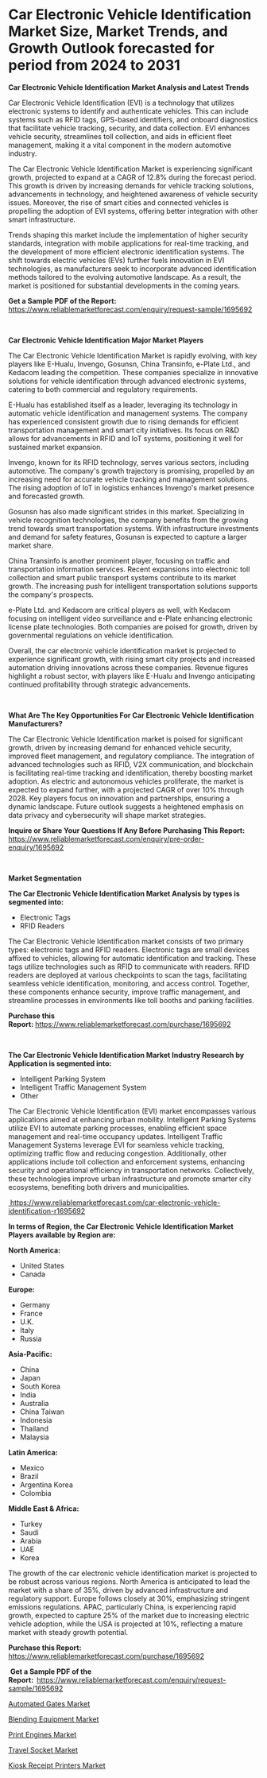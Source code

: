<p><h1>Car Electronic Vehicle Identification Market Size, Market Trends, and Growth Outlook forecasted for period from 2024 to 2031</h1></p><p><strong>Car Electronic Vehicle Identification Market Analysis and Latest Trends</strong></p>
<p><p>Car Electronic Vehicle Identification (EVI) is a technology that utilizes electronic systems to identify and authenticate vehicles. This can include systems such as RFID tags, GPS-based identifiers, and onboard diagnostics that facilitate vehicle tracking, security, and data collection. EVI enhances vehicle security, streamlines toll collection, and aids in efficient fleet management, making it a vital component in the modern automotive industry.</p><p>The Car Electronic Vehicle Identification Market is experiencing significant growth, projected to expand at a CAGR of 12.8% during the forecast period. This growth is driven by increasing demands for vehicle tracking solutions, advancements in technology, and heightened awareness of vehicle security issues. Moreover, the rise of smart cities and connected vehicles is propelling the adoption of EVI systems, offering better integration with other smart infrastructure. </p><p>Trends shaping this market include the implementation of higher security standards, integration with mobile applications for real-time tracking, and the development of more efficient electronic identification systems. The shift towards electric vehicles (EVs) further fuels innovation in EVI technologies, as manufacturers seek to incorporate advanced identification methods tailored to the evolving automotive landscape. As a result, the market is positioned for substantial developments in the coming years.</p></p>
<p><strong>Get a Sample PDF of the Report:&nbsp;</strong> <a href="https://www.reliablemarketforecast.com/enquiry/request-sample/1695692?utm_campaign=1745&utm_medium=2&utm_source=Github&utm_content=ia&utm_term=19102024&utm_id=car-electronic-vehicle-identification">https://www.reliablemarketforecast.com/enquiry/request-sample/1695692</a></p>
<p>&nbsp;</p>
<p><strong>Car Electronic Vehicle Identification Major Market Players</strong></p>
<p><p>The Car Electronic Vehicle Identification Market is rapidly evolving, with key players like E-Hualu, Invengo, Gosunsn, China Transinfo, e-Plate Ltd., and Kedacom leading the competition. These companies specialize in innovative solutions for vehicle identification through advanced electronic systems, catering to both commercial and regulatory requirements.</p><p>E-Hualu has established itself as a leader, leveraging its technology in automatic vehicle identification and management systems. The company has experienced consistent growth due to rising demands for efficient transportation management and smart city initiatives. Its focus on R&D allows for advancements in RFID and IoT systems, positioning it well for sustained market expansion.</p><p>Invengo, known for its RFID technology, serves various sectors, including automotive. The company's growth trajectory is promising, propelled by an increasing need for accurate vehicle tracking and management solutions. The rising adoption of IoT in logistics enhances Invengo's market presence and forecasted growth.</p><p>Gosunsn has also made significant strides in this market. Specializing in vehicle recognition technologies, the company benefits from the growing trend towards smart transportation systems. With infrastructure investments and demand for safety features, Gosunsn is expected to capture a larger market share.</p><p>China Transinfo is another prominent player, focusing on traffic and transportation information services. Recent expansions into electronic toll collection and smart public transport systems contribute to its market growth. The increasing push for intelligent transportation solutions supports the company's prospects.</p><p>e-Plate Ltd. and Kedacom are critical players as well, with Kedacom focusing on intelligent video surveillance and e-Plate enhancing electronic license plate technologies. Both companies are poised for growth, driven by governmental regulations on vehicle identification.</p><p>Overall, the car electronic vehicle identification market is projected to experience significant growth, with rising smart city projects and increased automation driving innovations across these companies. Revenue figures highlight a robust sector, with players like E-Hualu and Invengo anticipating continued profitability through strategic advancements.</p></p>
<p>&nbsp;</p>
<p><strong>What Are The Key Opportunities For Car Electronic Vehicle Identification Manufacturers?</strong></p>
<p><p>The Car Electronic Vehicle Identification market is poised for significant growth, driven by increasing demand for enhanced vehicle security, improved fleet management, and regulatory compliance. The integration of advanced technologies such as RFID, V2X communication, and blockchain is facilitating real-time tracking and identification, thereby boosting market adoption. As electric and autonomous vehicles proliferate, the market is expected to expand further, with a projected CAGR of over 10% through 2028. Key players focus on innovation and partnerships, ensuring a dynamic landscape. Future outlook suggests a heightened emphasis on data privacy and cybersecurity will shape market strategies.</p></p>
<p><strong>Inquire or Share Your Questions If Any Before Purchasing This Report:</strong> <a href="https://www.reliablemarketforecast.com/enquiry/pre-order-enquiry/1695692?utm_campaign=1745&utm_medium=2&utm_source=Github&utm_content=ia&utm_term=19102024&utm_id=car-electronic-vehicle-identification">https://www.reliablemarketforecast.com/enquiry/pre-order-enquiry/1695692</a></p>
<p>&nbsp;</p>
<p><strong>Market Segmentation</strong></p>
<p><strong>The Car Electronic Vehicle Identification Market Analysis by types is segmented into:</strong></p>
<p><ul><li>Electronic Tags</li><li>RFID Readers</li></ul></p>
<p><p>The Car Electronic Vehicle Identification market consists of two primary types: electronic tags and RFID readers. Electronic tags are small devices affixed to vehicles, allowing for automatic identification and tracking. These tags utilize technologies such as RFID to communicate with readers. RFID readers are deployed at various checkpoints to scan the tags, facilitating seamless vehicle identification, monitoring, and access control. Together, these components enhance security, improve traffic management, and streamline processes in environments like toll booths and parking facilities.</p></p>
<p><strong>Purchase this Report:&nbsp;</strong><a href="https://www.reliablemarketforecast.com/purchase/1695692?utm_campaign=1745&utm_medium=2&utm_source=Github&utm_content=ia&utm_term=19102024&utm_id=car-electronic-vehicle-identification">https://www.reliablemarketforecast.com/purchase/1695692</a></p>
<p>&nbsp;</p>
<p><strong>The Car Electronic Vehicle Identification Market Industry Research by Application is segmented into:</strong></p>
<p><ul><li>Intelligent Parking System</li><li>Intelligent Traffic Management System</li><li>Other</li></ul></p>
<p><p>The Car Electronic Vehicle Identification (EVI) market encompasses various applications aimed at enhancing urban mobility. Intelligent Parking Systems utilize EVI to automate parking processes, enabling efficient space management and real-time occupancy updates. Intelligent Traffic Management Systems leverage EVI for seamless vehicle tracking, optimizing traffic flow and reducing congestion. Additionally, other applications include toll collection and enforcement systems, enhancing security and operational efficiency in transportation networks. Collectively, these technologies improve urban infrastructure and promote smarter city ecosystems, benefiting both drivers and municipalities.</p></p>
<p><a href="https://www.reliablemarketforecast.com/car-electronic-vehicle-identification-r1695692?utm_campaign=1745&utm_medium=2&utm_source=Github&utm_content=ia&utm_term=19102024&utm_id=car-electronic-vehicle-identification">&nbsp;https://www.reliablemarketforecast.com/car-electronic-vehicle-identification-r1695692</a></p>
<p><strong>In terms of Region, the Car Electronic Vehicle Identification Market Players available by Region are:</strong></p>
<p>
    <p> <strong> North America: </strong>
        <ul>
            <li>United States</li>
            <li>Canada</li>
        </ul>
        </p> 
    <p> <strong> Europe: </strong>
        <ul>
            <li>Germany</li>
            <li>France</li>
            <li>U.K.</li>
            <li>Italy</li>
            <li>Russia</li>
        </ul>
        </p> 
    <p> <strong> Asia-Pacific: </strong>
        <ul>
            <li>China</li>
            <li>Japan</li>
            <li>South Korea</li>
            <li>India</li>
            <li>Australia</li>
            <li>China Taiwan</li>
            <li>Indonesia</li>
            <li>Thailand</li>
            <li>Malaysia</li>
        </ul>
        </p> 
    <p> <strong> Latin America: </strong>
        <ul>
            <li>Mexico</li>
            <li>Brazil</li>
            <li>Argentina Korea</li>
            <li>Colombia</li>
        </ul>
        </p> 
    <p> <strong> Middle East & Africa: </strong>
        <ul>
            <li>Turkey</li>
            <li>Saudi</li>
            <li>Arabia</li>
            <li>UAE</li>
            <li>Korea</li>
        </ul>
    </p>
    </p>
<p><p>The growth of the car electronic vehicle identification market is projected to be robust across various regions. North America is anticipated to lead the market with a share of 35%, driven by advanced infrastructure and regulatory support. Europe follows closely at 30%, emphasizing stringent emissions regulations. APAC, particularly China, is experiencing rapid growth, expected to capture 25% of the market due to increasing electric vehicle adoption, while the USA is projected at 10%, reflecting a mature market with steady growth potential.</p></p>
<p><strong>Purchase this Report: </strong><a href="https://www.reliablemarketforecast.com/purchase/1695692?utm_campaign=1745&utm_medium=2&utm_source=Github&utm_content=ia&utm_term=19102024&utm_id=car-electronic-vehicle-identification">https://www.reliablemarketforecast.com/purchase/1695692</a></p>
<p>&nbsp;<strong>Get a Sample PDF of the Report:&nbsp;&nbsp;</strong><a href="https://www.reliablemarketforecast.com/enquiry/request-sample/1695692?utm_campaign=1745&utm_medium=2&utm_source=Github&utm_content=ia&utm_term=19102024&utm_id=car-electronic-vehicle-identification">https://www.reliablemarketforecast.com/enquiry/request-sample/1695692</a></p>
<p><strong></strong></p>
<p><p><a href="https://www.linkedin.com/pulse/automated-gates-market-segmentation-applications-types-eskzc?utm_campaign=1745&utm_medium=2&utm_source=Github&utm_content=ia&utm_term=19102024&utm_id=car-electronic-vehicle-identification">Automated Gates Market</a></p><p><a href="https://www.linkedin.com/pulse/regional-adaptations-global-blending-equipment-market-9wpwc?utm_campaign=1745&utm_medium=2&utm_source=Github&utm_content=ia&utm_term=19102024&utm_id=car-electronic-vehicle-identification">Blending Equipment Market</a></p><p><a href="https://www.linkedin.com/pulse/global-print-engines-market-analysis-key-trends-future-goofc?utm_campaign=1745&utm_medium=2&utm_source=Github&utm_content=ia&utm_term=19102024&utm_id=car-electronic-vehicle-identification">Print Engines Market</a></p><p><a href="https://www.linkedin.com/pulse/insights-travel-socket-industry-market-financial-status-kpo5c?utm_campaign=1745&utm_medium=2&utm_source=Github&utm_content=ia&utm_term=19102024&utm_id=car-electronic-vehicle-identification">Travel Socket Market</a></p><p><a href="https://www.linkedin.com/pulse/kiosk-receipt-printers-market-revolution-2024-2031-i0vrc?utm_campaign=1745&utm_medium=2&utm_source=Github&utm_content=ia&utm_term=19102024&utm_id=car-electronic-vehicle-identification">Kiosk Receipt Printers Market</a></p></p>
